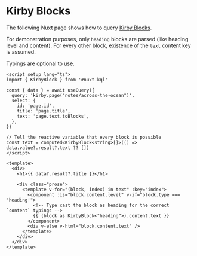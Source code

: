 # Kirby Blocks

The following Nuxt page shows how to query [Kirby Blocks](https://getkirby.com/docs/reference/panel/fields/blocks).

For demonstration purposes, only `heading` blocks are parsed (like heading level and content). For every other block, existence of the `text` content key is assumed.

Typings are optional to use.

```vue
<script setup lang="ts">
import { KirbyBlock } from '#nuxt-kql'

const { data } = await useQuery({
  query: 'kirby.page("notes/across-the-ocean")',
  select: {
    id: 'page.id',
    title: 'page.title',
    text: 'page.text.toBlocks',
  },
})

// Tell the reactive variable that every block is possible
const text = computed<KirbyBlock<string>[]>(() => data.value?.result?.text ?? [])
</script>

<template>
  <div>
    <h1>{{ data?.result?.title }}</h1>

    <div class="prose">
      <template v-for="(block, index) in text" :key="index">
        <component :is="block.content.level" v-if="block.type === 'heading'">
          <!-- Type cast the block as heading for the correct `content` typings -->
          {{ (block as KirbyBlock<"heading">).content.text }}
        </component>
        <div v-else v-html="block.content.text" />
      </template>
    </div>
  </div>
</template>
```
